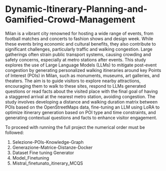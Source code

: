 # Dynamic-Itinerary-Planning-and-Gamified-Crowd-Management

Milan is a vibrant city renowned for hosting a wide range of events, from football matches and concerts to fashion shows and design week. While these events bring economic and cultural benefits, they also contribute to significant challenges, particularly traffic and walking congestion. Large gatherings often strain public transport systems, causing crowding and safety concerns, especially at metro stations after events.
This study explores the use of Large Language Models (LLMs) to mitigate post-event congestion by generating personalized walking itineraries around key Points of Interest (POIs) in Milan, such as monuments, museums, art galleries, and theaters. The aim is to guide visitors to explore nearby attractions, encouraging them to walk to these sites, respond to LLMs generated questions or read facts about the visited place with the final goal of having a staggered arrival at the nearest metro station, avoiding congestion. The study involves developing a distance and walking duration matrix between POIs based on the OpenStreetMaps data, fine-tuning an LLM using LoRA to optimize itinerary generation based on POI type and time constraints, and generating contextual questions and facts to enhance visitor engagement.

To proceed with running the full project the numerical order must be followed:
1. Selezione-POIs-Knowledge-Graph
2. Generazione-Matrice-Distanze-Docker
3. Dataset Fine tuning Generator
4. Model_Finetuning
5. Mistral_finetunato_itinerary_MCQS
